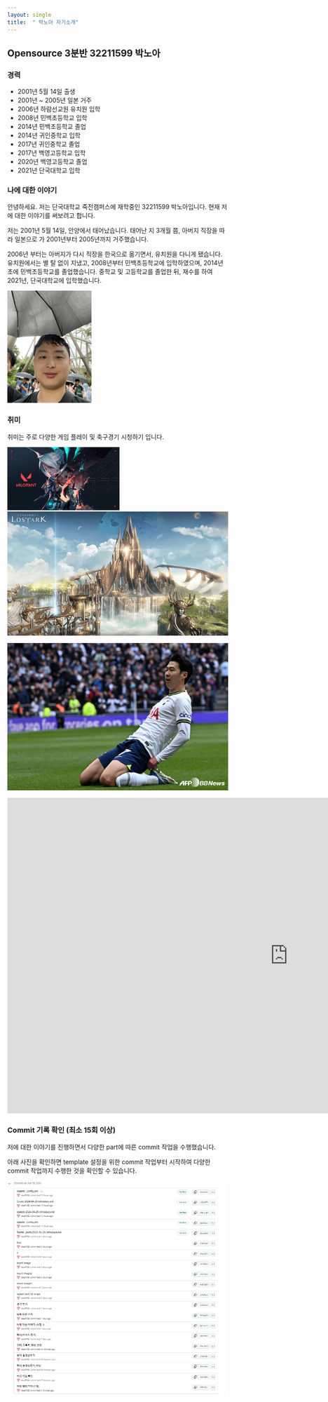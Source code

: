 ```yaml
---
layout: single
title:  " 박노아 자기소개" 
---
```


## Opensource 3분반 32211599 박노아



### 경력

- 2001년 5월 14일 출생
- 2001년 ~ 2005년 일본 거주
- 2006년 하람선교원 유치원 입학
- 2008년 민백초등학교 입학
- 2014년 민백초등학교 졸업
- 2014년 귀인중학교 입학
- 2017년 귀인중학교 졸업
- 2017년 백영고등학교 입학
- 2020년 백영고등학교 졸업
- 2021년 단국대학교 입학





### 나에 대한 이야기

안녕하세요. 저는 단국대학교 죽전캠퍼스에 재학중인 32211599 박노아입니다. 현재 저에 대한 이야기를 써보려고 합니다.

저는 2001년 5월 14일, 안양에서 태어났습니다. 태어난 지 3개월 쯤, 아버지 직장을 따라 일본으로 가 2001년부터 2005년까지 거주했습니다.

2006년 부터는 아버지가 다시 직장을 한국으로 옮기면서, 유치원을 다니게 됐습니다. 유치원에서는 별 탈 없이 지냈고, 2008년부터 민백초등학교에 입학하였으며, 2014년 초에 민백초등학교를 졸업했습니다. 중학교 및 고등학교를 졸업한 뒤, 재수를 하여 2021년, 단국대학교에 입학했습니다.



<img src="..\images\2024-04-29-introduce\my_image.jpg" alt="my_image" style="zoom:25%;" />



### 취미

취미는 주로 다양한 게임 플레이 및 축구경기 시청하기 입니다.

<img src="..\images\2024-04-29-introduce\valorant.jpg" alt="valorant" style="zoom:25%;" />

<img src="..\images\2024-04-29-introduce\lostark.webp" alt="lostark" style="zoom: 67%;" />

![soccer](..\images\2024-04-29-introduce\soccer.jpg)

<iframe width="1280" height="720" src="https://www.youtube.com/embed/6d4d3yRxEok" title="&#39;70m 질주&#39; 손흥민 번리전 현지해설 &quot;그는 월드클래스입니다&quot; #SPORTSTIME" frameborder="0" allow="accelerometer; autoplay; clipboard-write; encrypted-media; gyroscope; picture-in-picture; web-share" referrerpolicy="strict-origin-when-cross-origin" allowfullscreen></iframe>



### Commit 기록 확인 (최소 15회 이상)

저에 대한 이야기를 진행하면서 다양한 part에 따른 commit 작업을 수행했습니다.  

아래 사진을 확인하면 template 설정을 위한 commit 작업부터 시작하여 다양한 commit 작업까지 수행한 것을 확인할 수 있습니다.

![commit](..\images\2024-04-29-introduce\commit.png)
